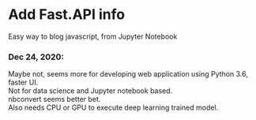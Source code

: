 # Add Fast.API info  

Easy way to blog javascript, from Jupyter Notebook  

### Dec 24, 2020:  
Maybe not, seems more for developing web application using Python 3.6, faster UI.  
Not for data science and Jupyter notebook based.  
nbconvert seems better bet.  
Also needs CPU or GPU to execute deep learning trained model.  
